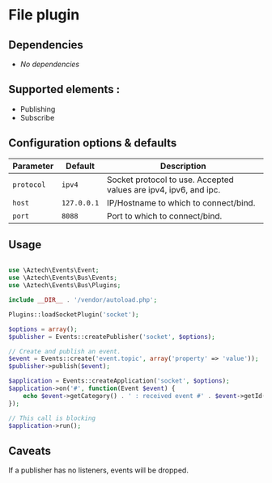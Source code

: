 # File plugin

## Dependencies

  * *No dependencies*

## Supported elements :

  * Publishing
  * Subscribe

## Configuration options & defaults

| Parameter | Default | Description |
|--------------|-------------|-------------------------------------------------------------------------------------------|
| `protocol` | `ipv4` | Socket protocol to use. Accepted values are ipv4, ipv6, and ipc. |
| `host` | `127.0.0.1` | IP/Hostname to which to connect/bind. |
| `port` | `8088` | Port to which to connect/bind. |

## Usage

```php

use \Aztech\Events\Event;
use \Aztech\Events\Bus\Events;
use \Aztech\Events\Bus\Plugins;

include __DIR__ . '/vendor/autoload.php';

Plugins::loadSocketPlugin('socket');

$options = array();
$publisher = Events::createPublisher('socket', $options);

// Create and publish an event.
$event = Events::create('event.topic', array('property' => 'value'));
$publisher->publish($event);

$application = Events::createApplication('socket', $options);
$application->on('#', function(Event $event) {
    echo $event->getCategory() . ' : received event #' . $event->getId();
});

// This call is blocking
$application->run();

```

## Caveats

If a publisher has no listeners, events will be dropped.
